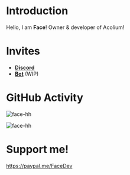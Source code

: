 # Introduction 
Hello, I am **Face**! Owner & developer of Acolium!

# Invites
- **[Discord](https://discord.gg/EKQtnY8Z9h)**
- **[Bot](https://acolium.xyz)** (WIP)

# GitHub Activity

![face-hh](https://github-readme-stats.vercel.app/api?username=face-hh&show_icons=true&theme=tokyonight&hide=["issues"])

![face-hh](https://github-readme-stats.vercel.app/api/top-langs?username=face-hh&show_icons=true&theme=tokyonight&layout=compact)

# Support me!

https://paypal.me/FaceDev
